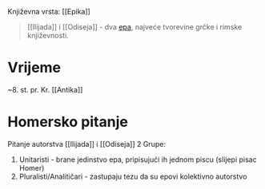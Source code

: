 Književna vrsta: [[Epika]]

> [[Ilijada]] i [[Odiseja]] - dva [epa](Ep), najveće tvorevine grčke i rimske književnosti.

# Vrijeme
~8. st. pr. Kr.
[[Antika]]
# Homersko pitanje
Pitanje autorstva [[Ilijada]] i [[Odiseja]]
2 Grupe:
1. Unitaristi - brane jedinstvo epa, pripisujući ih jednom piscu (slijepi pisac Homer)
2. Pluralisti/Analitičari - zastupaju tezu da su epovi kolektivno autorstvo